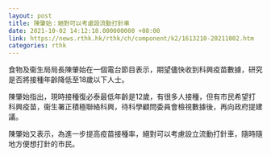 ```yaml
---
layout: post
title: 陳肇始：絕對可以考慮設流動打針車
date: 2021-10-02 14:12:18.000000000 +08:00
link: https://news.rthk.hk/rthk/ch/component/k2/1613210-20211002.htm
categories: rthk
---
```


食物及衞生局局長陳肇始在一個電台節目表示，期望儘快收到科興疫苗數據，研究是否將接種年齡降低至18歲以下人士。

陳肇始指出，現時接種復必泰最低年齡是12歲，有很多人接種，但有市民希望打科興疫苗，衞生署正積極聯絡科興，待科學顧問委員會檢視數據後，再向政府提建議。

陳肇始又表示，為進一步提高疫苗接種率，絕對可以考慮設立流動打針車，隨時隨地方便想打針的市民。
